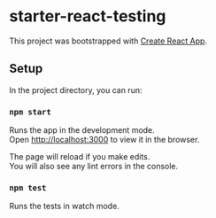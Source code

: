 # starter-react-testing

This project was bootstrapped with [Create React App](https://github.com/facebook/create-react-app).

## Setup

In the project directory, you can run:

### `npm start`

Runs the app in the development mode.\
Open [http://localhost:3000](http://localhost:3000) to view it in the browser.

The page will reload if you make edits.\
You will also see any lint errors in the console.

### `npm test`

Runs the tests in watch mode.

